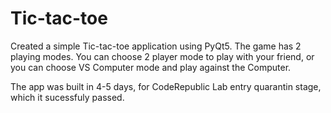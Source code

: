 # Tic-tac-toe

Created a simple Tic-tac-toe application using PyQt5. The game has 2 playing modes. You can choose 2 player mode to play with your friend, or
you can choose VS Computer mode and play against the Computer.

The app was built in 4-5 days, for CodeRepublic Lab entry quarantin stage, which it sucessfuly passed.
